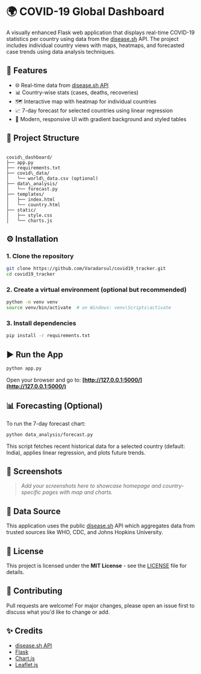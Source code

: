 # 🌍 COVID-19 Global Dashboard

A visually enhanced Flask web application that displays real-time COVID-19 statistics per country using data from the [disease.sh](https://disease.sh/) API. The project includes individual country views with maps, heatmaps, and forecasted case trends using data analysis techniques.

## 🔧 Features

- 🌐 Real-time data from [disease.sh API](https://disease.sh)
- 📊 Country-wise stats (cases, deaths, recoveries)
- 🗺️ Interactive map with heatmap for individual countries
- 📈 7-day forecast for selected countries using linear regression
- 🎨 Modern, responsive UI with gradient background and styled tables

## 📁 Project Structure

```

covid\_dashboard/
├── app.py
├── requirements.txt
├── covid\_data/
│   └── world\_data.csv (optional)
├── data\_analysis/
│   └── forecast.py
├── templates/
│   ├── index.html
│   └── country.html
├── static/
│   ├── style.css
│   └── charts.js

````

## ⚙️ Installation

### 1. Clone the repository

```bash
git clone https://github.com/Varadarsul/covid19_tracker.git
cd covid19_tracker
````

### 2. Create a virtual environment (optional but recommended)

```bash
python -m venv venv
source venv/bin/activate  # on Windows: venv\Scripts\activate
```

### 3. Install dependencies

```bash
pip install -r requirements.txt
```

## ▶️ Run the App

```bash
python app.py
```

Open your browser and go to:
**[http://127.0.0.1:5000/](http://127.0.0.1:5000/)**

## 📊 Forecasting (Optional)

To run the 7-day forecast chart:

```bash
python data_analysis/forecast.py
```

This script fetches recent historical data for a selected country (default: India), applies linear regression, and plots future trends.

## 📸 Screenshots

> *Add your screenshots here to showcase homepage and country-specific pages with map and charts.*

## 📡 Data Source

This application uses the public [disease.sh](https://disease.sh/docs/#/) API which aggregates data from trusted sources like WHO, CDC, and Johns Hopkins University.

## 📃 License

This project is licensed under the **MIT License** - see the [LICENSE](LICENSE) file for details.

## 🤝 Contributing

Pull requests are welcome! For major changes, please open an issue first to discuss what you'd like to change or add.

## ✨ Credits

* [disease.sh API](https://disease.sh/)
* [Flask](https://flask.palletsprojects.com/)
* [Chart.js](https://www.chartjs.org/)
* [Leaflet.js](https://leafletjs.com/)

```

